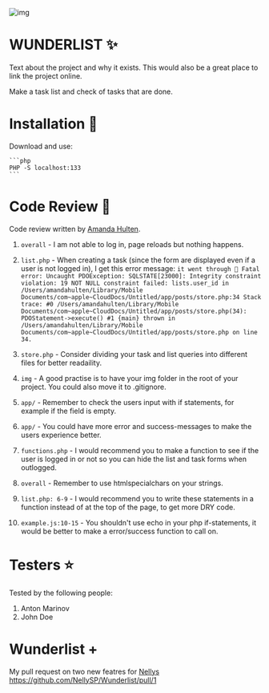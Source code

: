 ![img](https://i.pinimg.com/originals/b6/aa/45/b6aa456d67464a2f6a1f19d3a3efbd2d.gif)

# WUNDERLIST ✨

Text about the project and why it exists. This would also be a great place to link the project online.

Make a task list and check of tasks that are done.

# Installation 💖

Download and use:

    ```php
    PHP -S localhost:133
    ```

# Code Review 📀

Code review written by [Amanda Hulten](https://github.com/amandahulten).

1. `overall` - I am not able to log in, page reloads but nothing happens.
2. `list.php` - When creating a task (since the form are displayed even if a user is not logged in), I get this error message: 
`it went through 💖
Fatal error: Uncaught PDOException: SQLSTATE[23000]: Integrity constraint violation: 19 NOT NULL constraint failed: lists.user_id in /Users/amandahulten/Library/Mobile Documents/com~apple~CloudDocs/Untitled/app/posts/store.php:34 Stack trace: #0 /Users/amandahulten/Library/Mobile Documents/com~apple~CloudDocs/Untitled/app/posts/store.php(34): PDOStatement->execute() #1 {main} thrown in /Users/amandahulten/Library/Mobile Documents/com~apple~CloudDocs/Untitled/app/posts/store.php on line 34.`

3. `store.php` - Consider dividing your task and list queries into different files for better readaility.
4. `img` - A good practise is to have your img folder in the root of your project. You could also move it to .gitignore.
5. `app/` - Remember to check the users input with if statements, for example if the field is empty.
6. `app/` - You could have more error and success-messages to make the users experience better.
7. `functions.php` - I would recommend you to make a function to see if the user is logged in or not so you can hide the list and task forms when outlogged. 
8. `overall` - Remember to use htmlspecialchars on your strings.
9. `list.php: 6-9` - I would recommend you to write these statements in a function instead of at the top of the page, to get more DRY code.
10. `example.js:10-15` - You shouldn't use echo in your php if-statements, it would be better to make a error/success function to call on.

# Testers ⭐️

Tested by the following people:

1. Anton Marinov
2. John Doe


# Wunderlist +

My pull request on two new featres for [Nellys](https://github.com/NellySP)
https://github.com/NellySP/Wunderlist/pull/1
